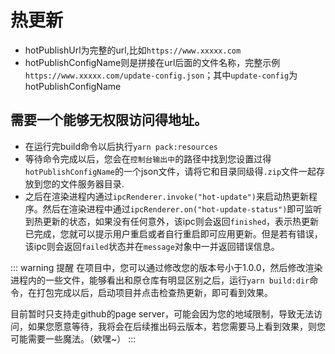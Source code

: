# 热更新

- hotPublishUrl为完整的url,比如`https://www.xxxxx.com` 
- hotPublishConfigName则是拼接在url后面的文件名称，完整示例`https://www.xxxxx.com/update-config.json`；其中`update-config`为hotPublishConfigName

## 需要一个能够无权限访问得地址。

- 在运行完build命令以后执行`yarn pack:resources`
- 等待命令完成以后，您会在`控制台输出中`的路径中找到您设置过得`hotPublishConfigName`的一个json文件，请将它和目录同级得`.zip`文件一起存放到您的文件服务器目录.
- 之后在渲染进程内通过`ipcRenderer.invoke("hot-update")`来启动热更新程序。然后在渲染进程中通过`ipcRenderer.on("hot-update-status")`即可监听到热更新的状态，如果没有任何意外，该ipc则会返回`finished`，表示热更新已完成，您就可以提示用户重启或者自行重启即可应用更新。但是若有错误，该ipc则会返回`failed`状态并在`message`对象中一并返回错误信息。


::: warning 提醒
在项目中，您可以通过修改您的版本号小于1.0.0，然后修改渲染进程内的一些文件，能够看出和原仓库有明显区别之后，运行`yarn build:dir`命令，在打包完成以后，启动项目并点击检查热更新，即可看到效果。

目前暂时只支持走github的page server，可能会因为您的地域限制，导致无法访问，如果您愿意等待，我将会在后续推出码云版本，若您需要马上看到效果，则您可能需要一些魔法。（欸嘿~）
:::
